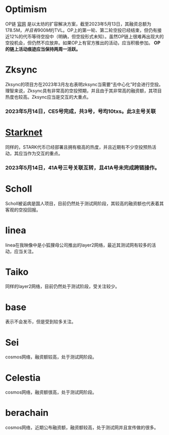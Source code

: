 # Optimism
OP链 [官网](https://www.optimism.io/) 是以太坊的扩容解决方案，截至2023年5月13日，其融资总额为178.5M$，并且有900M$的TVL。OP上的第一轮、第二轮空投已经结束，但仍有接近12%的代币等待空投中（明确，但空投形式未知）。虽然OP链上很难再出现大的空投机会，但仍然不应放弃。如果OP上有官方推出的活动，应当积极参加。
**OP的链上活动痕迹应当保持两周一活跃。**



# Zksync
Zksync的项目方在2023年3月左右表明zksync当需要“去中心化”时会进行空投。理智来说，Zksync具有非常高的空投预期，并且由于其非常高的融资额，其项目热度也较高。Zksync应当是交互的大重点。
### 2023年5月14日，CE5号完成，共3号，号均10txs。此3主号关联

# [Starknet](https://www.starknet.io/en)
同样的，STARK代币已经部署且拥有极高的热度，并且近期有不少空投预热活动，其应当作为交互的重点。
### 2023年5月14日，41A号三号关联互转，且41A号未完成跨链操作。

# Scholl
Scholl被诟病是国人项目，目前仍然处于测试网阶段，其较高的融资额也代表着其客观的空投回报。

# linea
linea在我映像中是小狐狸母公司推出的layer2网络，最近其测试网有较多的活动，应当关注。

# Taiko
同样的layer2网络，目前仍然处于测试阶段，受关注较少。

# base
表示不会发币，但是受到较多关注。

# Sei
cosmos网络，融资额较高，处于测试网阶段。

# Celestia
cosmos网络，融资额很高，处于测试网阶段。

# berachain
cosmos网络，近期公布融资额，融资额较高，处于测试网并且宣传做的很多。
